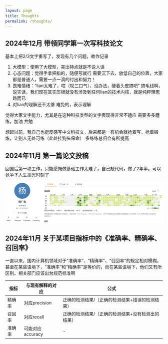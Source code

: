 ```yaml
---
layout: page
title: Thoughts
permalink: /thoughts/
---
```


##


## 2024年12月 带领同学第一次写科技论文

基本上把2/3文字重写了，发现有几个问题，故作记录
1. 大模型：使用了大模型，突出特点就是不说人话
2. 心态问题：觉得手拿把掐的，随便写就行
需要沉下去，放低自己的位置，大家都是普通人，需要一点一滴的付出和努力！
3. 畏难情绪：“lian太难了，哎（叹三口气），没办法，硬着头皮搞吧”
搞毛线啊，说实话，我们现在其实压根就没有涉及到任何lian的技术内核，就是纯粹理思路而已
4. 对lian的理解还不太够
难免的，表示理解

觉得大家文字能力，尤其是在这种科技类型的文字表现得非常不适应
需要多多磨练，加油
共勉

想起以前，我自己也挺反感写中文科技文，后来都是一有机会就抢着写，抢着锻炼，让别人无处可练（此处挂狗头保命）
多练练总归会有所提高

## 2024年11月 第一篇论文投稿

回国后第一项工作，只能感慨做基础工作太难了，自己敲代码，做了2年半。可以竞争下人生高光时刻了

![image](pictures/2024.commit.png)


## 2024年11月 关于某项目指标中的《准确率、精确率、召回率》 

一直以来，国内计算机领域对于“准确率”、“精确率”、“召回率”的规定相对模糊，甚至在某些语境下，“准确率”和“精确率”是等价的，而在某些语境下，他们又有所区别。相关部门应该出台规范标准啊


|  指标   | 与现有解释的对应  | 公式  |
|  ----  | ----  | ----  |
| 精确率  | 对应precision | 正确的检测结果/（正确的检测结果+错误的检测结果）|
| 召回率  | 对应recall | 正确的检测结果/（正确的检测结果+没有检测出的结果）|
| 准确率  | 可能对应accuracy | - |

